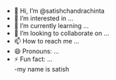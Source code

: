 - 👋 Hi, I’m @satishchandrachinta
- 👀 I’m interested in ...
- 🌱 I’m currently learning ...
- 💞️ I’m looking to collaborate on ...
- 📫 How to reach me ...
- 😄 Pronouns: ...
- ⚡ Fun fact: ... <br>
-my name is satish

<!---
satishchandrachinta/satishchandrachinta is a ✨ special ✨ repository because its `README.md` (this file) appears on your GitHub profile.
You can click the Preview link to take a look at your changes.
--->
